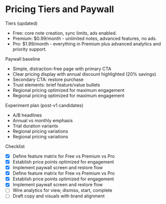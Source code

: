 # Pricing Tiers and Paywall

Tiers (updated)
- Free: core note creation, sync limits, ads enabled.
- Premium: $0.99/month - unlimited notes, advanced features, no ads.
- Pro: $1.99/month - everything in Premium plus advanced analytics and priority support.

Paywall baseline
- Simple, distraction-free page with primary CTA
- Clear pricing display with annual discount highlighted (20% savings)
- Secondary CTA: restore purchase
- Trust elements: brief feature/value bullets
- Regional pricing optimized for maximum engagement
- Regional pricing optimized for maximum engagement

Experiment plan (post-v1 candidates)
- A/B headlines
- Annual vs monthly emphasis
- Trial duration variants
- Regional pricing variations
- Regional pricing variations

Checklist
- [x] Define feature matrix for Free vs Premium vs Pro
- [x] Establish price points optimized for engagement
- [x] Implement paywall screen and restore flow
- [x] Define feature matrix for Free vs Premium vs Pro
- [x] Establish price points optimized for engagement
- [x] Implement paywall screen and restore flow
- [ ] Wire analytics for view, dismiss, start, complete
- [ ] Draft copy and visuals with brand alignment